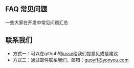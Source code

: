 

## FAQ 常见问题

一些大家在开发中常见问题汇总

## 联系我们

- 方式一：可以在github的[iusse](https://github.com/uba-templates/template-iuap-react-solution/issues)给我们提意见或是建议
- 方式二：通过邮件联系我们，邮箱：guoyff@yonyou.com
